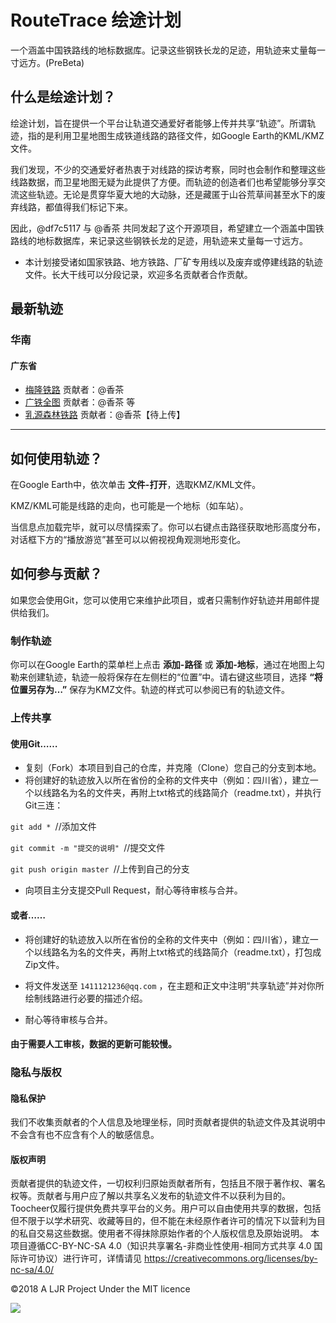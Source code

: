 # RouteTrace 绘途计划
一个涵盖中国铁路线的地标数据库。记录这些钢铁长龙的足迹，用轨迹来丈量每一寸远方。(PreBeta)


## 什么是绘途计划？

绘途计划，旨在提供一个平台让轨道交通爱好者能够上传并共享“轨迹”。所谓轨迹，指的是利用卫星地图生成铁道线路的路径文件，如Google Earth的KML/KMZ文件。

我们发现，不少的交通爱好者热衷于对线路的探访考察，同时也会制作和整理这些线路数据，而卫星地图无疑为此提供了方便。而轨迹的创造者们也希望能够分享交流这些轨迹。无论是贯穿华夏大地的大动脉，还是藏匿于山谷荒草间甚至水下的废弃线路，都值得我们标记下来。

因此，@df7c5117 与 @香茶 共同发起了这个开源项目，希望建立一个涵盖中国铁路线的地标数据库，来记录这些钢铁长龙的足迹，用轨迹来丈量每一寸远方。

* 本计划接受诸如国家铁路、地方铁路、厂矿专用线以及废弃或停建线路的轨迹文件。长大干线可以分段记录，欢迎多名贡献者合作贡献。

## 最新轨迹

### 华南
#### 广东省
* [梅隆铁路](https://github.com/Railidea/RouteTrace/wiki/%E5%B9%BF%E4%B8%9C%E7%9C%81#%E6%A2%85%E9%9A%86%E9%93%81%E8%B7%AF)        贡献者：@香茶
* [广铁全图](https://github.com/Railidea/RouteTrace/wiki/%E5%B9%BF%E4%B8%9C%E7%9C%81#%E5%B9%BF%E5%B7%9E%E9%93%81%E8%B7%AF%E9%9B%86%E5%9B%A2%E5%85%A8%E5%9B%BE)        贡献者：@香茶 等
* [乳源森林铁路](#)     贡献者：@香茶【待上传】
-------------------

## 如何使用轨迹？

在Google Earth中，依次单击 **文件-打开**，选取KMZ/KML文件。

KMZ/KML可能是线路的走向，也可能是一个地标（如车站）。

当信息点加载完毕，就可以尽情探索了。你可以右键点击路径获取地形高度分布，对话框下方的“播放游览”甚至可以以俯视视角观测地形变化。

## 如何参与贡献？


如果您会使用Git，您可以使用它来维护此项目，或者只需制作好轨迹并用邮件提供给我们。

### 制作轨迹

你可以在Google Earth的菜单栏上点击 **添加-路径** 或 **添加-地标**，通过在地图上勾勒来创建轨迹，轨迹一般将保存在左侧栏的“位置”中。请右键这些项目，选择 **“将位置另存为…”** 保存为KMZ文件。轨迹的样式可以参阅已有的轨迹文件。

### 上传共享

#### 使用Git……

* 复刻（Fork）本项目到自己的仓库，并克隆（Clone）您自己的分支到本地。
* 将创建好的轨迹放入以所在省份的全称的文件夹中（例如：四川省），建立一个以线路名为名的文件夹，再附上txt格式的线路简介（readme.txt），并执行Git三连：

`git add * `//添加文件

`git commit -m "提交的说明" `//提交文件

`git push origin master `//上传到自己的分支

* 向项目主分支提交Pull Request，耐心等待审核与合并。

#### 或者……
* 将创建好的轨迹放入以所在省份的全称的文件夹中（例如：四川省），建立一个以线路名为名的文件夹，再附上txt格式的线路简介（readme.txt），打包成Zip文件。

* 将文件发送至 `1411121236@qq.com` ，在主题和正文中注明“共享轨迹”并对你所绘制线路进行必要的描述介绍。

* 耐心等待审核与合并。

#### 由于需要人工审核，数据的更新可能较慢。


### 隐私与版权

#### 隐私保护
我们不收集贡献者的个人信息及地理坐标，同时贡献者提供的轨迹文件及其说明中不会含有也不应含有个人的敏感信息。

#### 版权声明
贡献者提供的轨迹文件，一切权利归原始贡献者所有，包括且不限于著作权、署名权等。贡献者与用户应了解以共享名义发布的轨迹文件不以获利为目的。Toocheer仅履行提供免费共享平台的义务。用户可以自由使用共享的数据，包括但不限于以学术研究、收藏等目的，但不能在未经原作者许可的情况下以营利为目的私自交易这些数据。使用者不得抹除原始作者的个人版权信息及原始说明。
本项目遵循CC-BY-NC-SA 4.0（知识共享署名-非商业性使用-相同方式共享 4.0 国际许可协议）进行许可，详情请见 https://creativecommons.org/licenses/by-nc-sa/4.0/

©2018 A LJR Project Under the MIT licence 

![](https://i.creativecommons.org/l/by-nc-sa/4.0/88x31.png)



